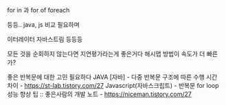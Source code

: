 for in 과
for of
foreach

등등.. 
java, js 비교 필요하며

이터레이터
자바스트림 등등등

모든 것을 순회하지 않는다면
지연평가라는게 좋은거다
해시맵 방법이 속도가 더 빠른가?

좋은 반복문에 대한 고민 필요하다
JAVA [자바] - 다중 반복문 구조에 따른 수행 시간 차이 - https://st-lab.tistory.com/27
Javascript(자바스크립트) - 반복문 for loop 성능 향상 팁 :: 좋은사람의 개발 노트 - https://niceman.tistory.com/27